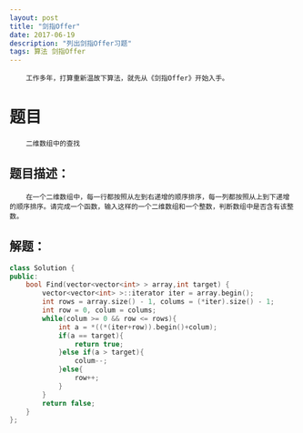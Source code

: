 ```yaml
---
layout: post
title: "剑指Offer"
date: 2017-06-19
description: "列出剑指Offer习题"
tags: 算法 剑指Offer
---
```

		工作多年，打算重新温故下算法，就先从《剑指Offer》开始入手。

# 题目
		二维数组中的查找

## 题目描述：
		在一个二维数组中，每一行都按照从左到右递增的顺序排序，每一列都按照从上到下递增的顺序排序。请完成一个函数，输入这样的一个二维数组和一个整数，判断数组中是否含有该整数。

## 解题：
```c++
class Solution {
public:
    bool Find(vector<vector<int> > array,int target) {
        vector<vector<int> >::iterator iter = array.begin();
        int rows = array.size() - 1, colums = (*iter).size() - 1;
        int row = 0, colum = colums;
        while(colum >= 0 && row <= rows){
            int a = *((*(iter+row)).begin()+colum);
            if(a == target){
                return true;
            }else if(a > target){
                colum--;
            }else{
                row++;
            }
        }
        return false;
    }
};
```